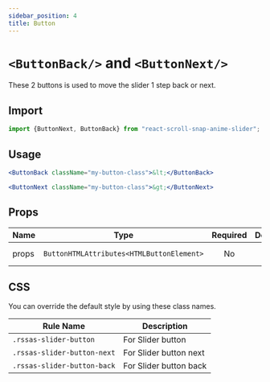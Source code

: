 ```yaml
---
sidebar_position: 4
title: Button
---
```



# `<ButtonBack/>` and `<ButtonNext/>`


These 2 buttons is used to move the slider 1 step back or next.

## Import

```jsx
import {ButtonNext, ButtonBack} from "react-scroll-snap-anime-slider";
```

## Usage

```jsx
<ButtonBack className="my-button-class">&lt;</ButtonBack>

<ButtonNext className="my-button-class">&gt;</ButtonNext>
```

## Props


| Name  |                   Type                    | Required | Default | Description                  |
| ----- | :---------------------------------------: | :------: | :-----: | :--------------------------- |
| props | `ButtonHTMLAttributes<HTMLButtonElement>` |    No    |         | Props to the ButtonBack/Next |


## CSS

You can override the default style by using these class names.

| Rule Name                   | Description            |
| --------------------------- | ---------------------- |
| `.rssas-slider-button`      | For Slider button      |
| `.rssas-slider-button-next` | For Slider button next |
| `.rssas-slider-button-back` | For Slider button back |
